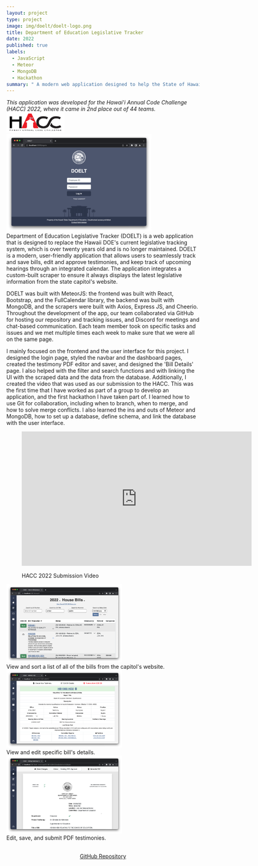 ```yaml
---
layout: project
type: project
image: img/doelt/doelt-logo.png
title: Department of Education Legislative Tracker
date: 2022
published: true
labels:
  - JavaScript
  - Meteor
  - MongoDB
  - Hackathon
summary: " A modern web application designed to help the State of Hawaii’s Department of Education keep track of state legislature more efficiently. Second-place winner of the 2022 Hawaii Annual Code Challenge."
---
```

<div class="text-center mt-4">
  <i>This application was developed for the Hawai'i Annual Code Challenge (HACC) 2022, where it came in 2nd place out of 44 teams.</i>
</div>

<div class="col d-flex justify-content-center mt-3">
  <img width="30%" src="../img/doelt/hacc-logo.png" alt="Hawaii Annual Code Challenge Logo">
</div>



<div class="col d-flex justify-content-center">
  <img width="75%" src="../img/doelt/doelt-landing.png" alt="DOELT Login Page">
</div>



<div class="mt-2"></div>
Department of Education Legislative Tracker (DOELT) is a web application that is designed to replace the Hawaii DOE's current legislative tracking system, which is over twenty years old and is no longer maintained. DOELT is a modern, user-friendly application that allows users to seamlessly track and save bills, edit and approve testimonies, and keep track of upcoming hearings through an integrated calendar. The application integrates a custom-built scraper to ensure it always displays the latest legislative information from the state capitol's website.

DOELT was built with MeteorJS: the frontend was built with React, Bootstrap, and the FullCalendar library, the backend was built with MongoDB, and the scrapers were built with Axios, Express JS, and Cheerio. Throughout the development of the app, our team collaborated via GitHub for hosting our repository and tracking issues, and Discord for meetings and chat-based communication. Each team member took on specific tasks and issues and we met multiple times each week to make sure that we were all on the same page.

I mainly focused on the frontend and the user interface for this project. I designed the login page, styled the navbar and the dashboard pages, created the testimony PDF editor and saver, and designed the 'Bill Details' page. I also helped with the filter and search functions and with linking the UI with the scraped data and the data from the database. Additionally, I created the video that was used as our submission to the HACC. This was the first time that I have worked as part of a group to develop an application, and the first hackathon I have taken part of. I learned how to use Git for collaboration, including when to branch, when to merge, and how to solve merge conflicts. I also learned the ins and outs of Meteor and MongoDB, how to set up a database, define schema, and link the database with the user interface.

<figure class="mt-5">
  <p style="text-align:center;">
    <iframe width="600" height="350" src="https://www.youtube.com/embed/0rt54E251uU" title="YouTube video player" frameborder="0" allow="accelerometer; autoplay; clipboard-write; encrypted-media; gyroscope; picture-in-picture" allowfullscreen>
    </iframe>
    <figcaption class="text-center">HACC 2022 Submission Video</figcaption>
  </p>
</figure>

<div class="col d-flex justify-content-center">
  <img width="60%" src="../img/doelt/doelt-all-bills.png" alt="View All Bills Page">
</div>
<div class="text-center">
  View and sort a list of all of the bills from the capitol's website.
</div>

<div class="col d-flex justify-content-center mt-2">
  <img width="60%" src="../img/doelt/doelt-bill-details.png" alt="Bill Details Page">
</div>
<div class="text-center">
  View and edit specific bill's details.
</div>

<div class="col d-flex justify-content-center mt-2">
  <img width="60%" src="../img/doelt/doelt-edit-testimony.png" alt="Edit Testimony Page">
</div>
<div class="text-center">
  Edit, save, and submit PDF testimonies.
</div>
<br>
<p style="text-align:center;">
  <a href="https://github.com/HACC-Cassiopeia/Legislative-Scraper-Production" target="_blank">GitHub Repository</a>
</p>
